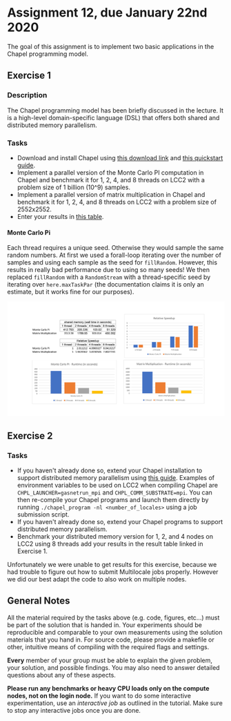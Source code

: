 # Assignment 12, due January 22nd 2020

The goal of this assignment is to implement two basic applications in the Chapel programming model.

## Exercise 1

### Description

The Chapel programming model has been briefly discussed in the lecture. It is a high-level domain-specific language (DSL) that offers both shared and distributed memory parallelism.

### Tasks

- Download and install Chapel using [this download link](https://chapel-lang.org/download.html) and [this quickstart guide](https://chapel-lang.org/docs/usingchapel/QUICKSTART.html).
- Implement a parallel version of the Monte Carlo PI computation in Chapel and benchmark it for 1, 2, 4, and 8 threads on LCC2 with a problem size of 1 billion (10^9) samples.
- Implement a parallel version of matrix multiplication in Chapel and benchmark it for 1, 2, 4, and 8 threads on LCC2 with a problem size of 2552x2552.
- Enter your results in [this table](https://docs.google.com/spreadsheets/d/1Xklv7YoOBet34Q82SfKXc7K_bv_6E43UlxSStN7RDuc/edit?usp=sharing).

#### Monte Carlo Pi

Each thread requires a unique seed. Otherwise they would sample the same random numbers. At first we used a forall-loop iterating over the number of samples and using each sample as the seed for `fillRandom`. However, this results in really bad performance due to using so many seeds! We then replaced `fillRandom` with a `RandomStream` with a thread-specific seed by iterating over `here.maxTaskPar` (the documentation claims it is only an estimate, but it works fine for our purposes).

![](https://raw.githubusercontent.com/leogaube/uibk_parsys_19/master/proseminar/12/results.png)

## Exercise 2

### Tasks

- If you haven't already done so, extend your Chapel installation to support distributed memory parallelism using [this guide](https://chapel-lang.org/docs/usingchapel/multilocale.html#readme-multilocale). Examples of environment variables to be used on LCC2 when compiling Chapel are `CHPL_LAUNCHER=gasnetrun_mpi` and `CHPL_COMM_SUBSTRATE=mpi`. You can then re-compile your Chapel programs and launch them directly by running `./chapel_program -nl <number_of_locales>` using a job submission script.
- If you haven't already done so, extend your Chapel programs to support distributed memory parallelism.
- Benchmark your distributed memory version for 1, 2, and 4 nodes on LCC2 using 8 threads add your results in the result table linked in Exercise 1.

Unfortunately we were unable to get results for this exercise, because we had trouble to figure out how to submit Multilocale jobs properly.
However we did our best adapt the code to also work on multiple nodes.

## General Notes

All the material required by the tasks above (e.g. code, figures, etc...) must be part of the solution that is handed in. Your experiments should be reproducible and comparable to your own measurements using the solution materials that you hand in. For source code, please provide a makefile or other, intuitive means of compiling with the required flags and settings.

**Every** member of your group must be able to explain the given problem, your solution, and possible findings. You may also need to answer detailed questions about any of these aspects.

**Please run any benchmarks or heavy CPU loads only on the compute nodes, not on the login node.**
If you want to do some interactive experimentation, use an *interactive job* as outlined in the tutorial. Make sure to stop any interactive jobs once you are done.
